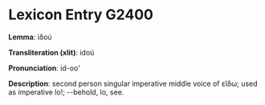 # Lexicon Entry G2400

**Lemma**: ἰδού

**Transliteration (xlit)**: idoú

**Pronunciation**: id-oo'

**Description**:
second person singular imperative middle voice of εἴδω; used as imperative lo!; --behold, lo, see.
